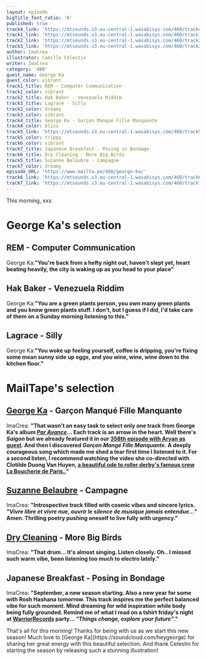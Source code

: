 ```yaml
---
layout: episode
bigTitle_font_ratio: '6'
published: true
track4_link: 'https://mtsounds.s3.eu-central-1.wasabisys.com/460/track4.mp3'
track1_link: 'https://mtsounds.s3.eu-central-1.wasabisys.com/460/track1.mp3'
track2_link: 'https://mtsounds.s3.eu-central-1.wasabisys.com/460/track2.mp3'
track3_link: 'https://mtsounds.s3.eu-central-1.wasabisys.com/460/track3.mp3'
author: ImaCrea
illustrator: Camille Célestin
writer: ImaCrea
category: '460'
guest_name: George Ka
guest_color: vibrant
track1_title: REM - Computer Communication
track1_color: vibrant
track2_title: Hak Baker - Venezuela Riddim
track3_title: Lagrace - Silly
track2_color: dreamy
track3_color: vibrant
track4_title: George Ka - Garçon Manqué Fille Manquante
track4_color: bliss
track5_link: 'https://mtsounds.s3.eu-central-1.wasabisys.com/460/track5.mp3'
track5_color: trippy
track6_color: vibrant
track7_title: Japanese Breakfast - Posing in Bondage
track6_title: Dry Cleaning - More Big Birds
track5_title: Suzanne Belaubre - Campagne
track7_color: dreamy
episode_URL: 'https://www.mailta.pe/460/george-ka/'
track6_link: 'https://mtsounds.s3.eu-central-1.wasabisys.com/460/track6.mp3'
track7_link: 'https://mtsounds.s3.eu-central-1.wasabisys.com/460/track7.mp3'
---
```


<p id="introduction">This morning, xxx</p>

# George Ka's selection

## REM - Computer Communication
George Ka:**"**You're back from a hefty night out, haven't slept yet, heart beating heavily, the city is waking up as you head to your place**"**

## Hak Baker - Venezuela Riddim 
George Ka:**"**You are a green plants person, you own many green plants and you know green plants stuff. I don't, but I guess if I did, I'd take care of them on a Sunday morning listening to this.**"**

## Lagrace - Silly
George Ka:**"**You woke up feeling yourself, coffee is dripping, you're fixing some mean sunny side up eggs, and you wine, wine, wine down to the kitchen floor.**"**

# MailTape's selection

## [George Ka](https://soundcloud.com/heygeorge) -  Garçon Manqué Fille Manquante 
ImaCrea: **"**That wasn't an easy task to select only one track from George Ka's album [*Par Avance*](https://soundcloud.com/heygeorge/sets/par-avance-ep)... Each track is an arrow in the heart. Well there's *Saigon* but we already featured it in our [358th episode with Aryan as guest](https://www.mailta.pe/385/aryane). And then I discovered *Garçon Mangé Fille Manquante*. A deeply courageous song which made me shed a tear first time I listened to it. For a second listen, I recommend watching the video she co-directed with Clotilde Duong Van Huyen, [a beautiful ode to roller derby's famous crew La Boucherie de Paris..](https://invidious.fdn.fr/watch?v=kWl6cuOP2w0)**"**

## [Suzanne Belaubre](https://souterraine.biz/album/diy) - Campagne
ImaCrea: **"**Introspective track filled with cosmic vibes and sincere lyrics. *"Vivre libre et vivre nue, ouvrir le silence de musique jamais entendue..."* Amen. Thrilling poetry pushing oneself to live fully with urgency.**"**

## [Dry Cleaning](https://drycleaningband.com/) - More Big Birds
ImaCrea: **"**That drum... It's almost singing. Listen closely. Oh.. I missed such warm vibe, been listening too much to electro lately.**"**

## Japanese Breakfast - Posing in Bondage
ImaCrea: **"**September, a new season starting. Also a new year for some with Rosh Hashana tomorrow. This track inspires me the perfect balanced vibe for such moment. Mind dreaming for wild inspiration while body being fully grounded. Remind me of what I read on a tshirt friday's night at [WarriorRecords](https://www.warriorecords.com/) party... *"Things change, explore your future"*.**"** 

<p id="outroduction">That's all for this morning! Thanks for being with us as we start this new season! Much love to [George Ka](https://soundcloud.com/heygeorge) for sharing her great energy with this beautiful selection. And thank Celestin for starting the season by releasing such a stunning illustration!</p>
